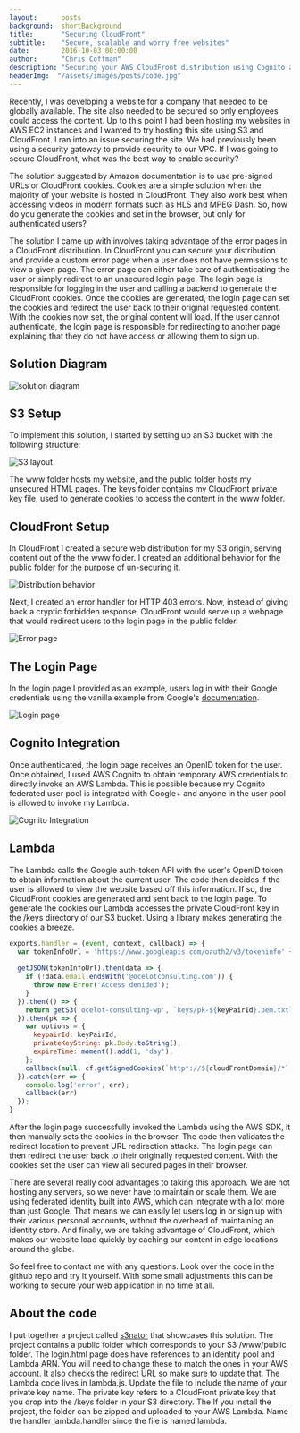 ```yaml
---
layout:      posts
background:  shortBackground
title:       "Securing CloudFront"
subtitle:    "Secure, scalable and worry free websites"
date:        2016-10-03 00:00:00
author:      "Chris Coffman"
description: "Securing your AWS CloudFront distribution using Cognito and Lambda"
headerImg:  "/assets/images/posts/code.jpg"
---
```


Recently, I was developing a website for a company that needed to be globally available. The site also needed to be secured so only employees could access the content. Up to this point I had been hosting my websites in AWS EC2 instances and I wanted to try hosting this site using S3 and CloudFront. I ran into an issue securing the site. We had previously been using a security gateway to provide security to our VPC. If I was going to secure CloudFront, what was the best way to enable security?

The solution suggested by Amazon documentation is to use pre-signed URLs or CloudFront cookies. Cookies are a simple solution when the majority of your website is hosted in CloudFront. They also work best when accessing videos in modern formats such as HLS and MPEG Dash. So, how do you generate the cookies and set in the browser, but only for authenticated users?

The solution I came up with involves taking advantage of the error pages in a CloudFront distribution. In CloudFront you can secure your distribution and provide a custom error page when a user does not have permissions to view a given page. The error page can either take care of authenticating the user or simply redirect to an unsecured login page. The login page is responsible for logging in the user and calling a backend to generate the CloudFront cookies. Once the cookies are generated, the login page can set the cookies and redirect the user back to their original requested content. With the cookies now set, the original content will load. If the user cannot authenticate, the login page is responsible for redirecting to another page explaining that they do not have access or allowing them to sign up.

## Solution Diagram

![solution diagram](/assets/images/posts/2016-10-03-cloudfront-security/flow.jpg)

## S3 Setup

To implement this solution, I started by setting up an S3 bucket with the following structure:

![S3 layout](/assets/images/posts/2016-10-03-cloudfront-security/heirarchy.jpg)

The www folder hosts my website, and the public folder hosts my unsecured HTML pages. The keys folder contains my CloudFront private key file, used to generate cookies to access the content in the www folder.

## CloudFront Setup

In CloudFront I created a secure web distribution for my S3 origin, serving content out of the the www folder. I created an additional behavior for the public folder for the purpose of un-securing it.

![Distribution behavior](/assets/images/posts/2016-10-03-cloudfront-security/behaviors.jpg)

Next, I created an error handler for HTTP 403 errors. Now, instead of giving back a cryptic forbidden response, CloudFront would serve up a webpage that would redirect users to the login page in the public folder.

![Error page](/assets/images/posts/2016-10-03-cloudfront-security/error_pages.jpg)

## The Login Page

In the login page I provided as an example, users log in with their Google credentials using the vanilla example from Google's [documentation](https://developers.google.com/identity/sign-in/web/).

![Login page](/assets/images/posts/2016-10-03-cloudfront-security/login.jpg)

## Cognito Integration

Once authenticated, the login page receives an OpenID token for the user. Once obtained, I used AWS Cognito to obtain temporary AWS credentials to directly invoke an AWS Lambda. This is possible because my Cognito federated user pool is integrated with Google+ and anyone in the user pool is allowed to invoke my Lambda.

![Cognito Integration](/assets/images/posts/2016-10-03-cloudfront-security/auth_providers.jpg)

## Lambda

The Lambda calls the Google auth-token API with the user's OpenID token to obtain information about the current user. The code then decides if the user is allowed to view the website based off this information. If so, the CloudFront cookies are generated and sent back to the login page. To generate the cookies our Lambda accesses the private CloudFront key in the /keys directory of our S3 bucket. Using a library makes generating the cookies a breeze.

```js
exports.handler = (event, context, callback) => {
  var tokenInfoUrl = 'https://www.googleapis.com/oauth2/v3/tokeninfo' + events.Logins['accounts.google.com'];
  
  getJSON(tokenInfoUrl).then(data => {
    if (!data.email.endsWith('@ocelotconsulting.com')) {
      throw new Error('Access denided');
    }
  }).then(() => {
    return getS3('ocelot-consulting-wp', `keys/pk-${keyPairId}.pem.txt`);
  }).then(pk => {
    var options = {
      keypairId: keyPairId,
      privateKeyString: pk.Body.toString(),
      expireTime: moment().add(1, 'day'),
    };
    callback(null, cf.getSignedCookies(`http*://${cloudFrontDomain}/*`, options));
  }).catch(err => {
    console.log('error', err);
    callback(err)
  });
}
```

After the login page successfully invoked the Lambda using the AWS SDK, it then manually sets the cookies in the browser. The code then validates the redirect location to prevent URL redirection attacks. The login page can then redirect the user back to their originally requested content. With the cookies set the user can view all secured pages in their browser.

There are several really cool advantages to taking this approach. We are not hosting any servers, so we never have to maintain or scale them. We are using federated identity built into AWS, which can integrate with a lot more than just Google. That means we can easily let users log in or sign up with their various personal accounts, without the overhead of maintaining an identity store. And finally, we are taking advantage of CloudFront, which makes our website load quickly by caching our content in edge locations around the globe.

So feel free to contact me with any questions. Look over the code in the github repo and try it yourself. With some small adjustments this can be working to secure your web application in no time at all.

## About the code

I put together a project called [s3nator](https://github.com/ocelotconsulting/s3nator) that showcases this solution. The project contains a public folder which corresponds to your S3 /www/public folder. The login.html page does have references to an identity pool and Lambda ARN. You will need to change these to match the ones in your AWS account. It also checks the redirect URI, so make sure to update that. The Lambda code lives in lambda.js. Update the file to include the name of your private key name. The private key refers to a CloudFront private key that you drop into the /keys folder in your S3 directory. The If you install the project, the folder can be zipped and uploaded to your AWS Lambda. Name the handler lambda.handler since the file is named lambda.
